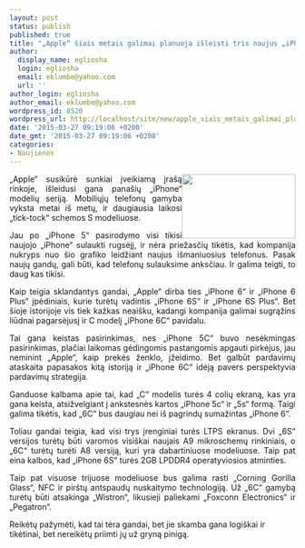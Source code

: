 ```yaml
---
layout: post
status: publish
published: true
title: "„Apple“ šiais metais galimai planuoja išleisti tris naujus „iPhone“ telefonus"
author:
  display_name: egliosha
  login: egliosha
  email: eklumbe@yahoo.com
  url: ''
author_login: egliosha
author_email: eklumbe@yahoo.com
wordpress_id: 8520
wordpress_url: http://localhost/site/new/apple_siais_metais_galimai_planuoja_isleisti_tris_naujus_iphone_telefonus/
date: '2015-03-27 09:19:06 +0200'
date_gmt: '2015-03-27 09:19:06 +0200'
categories:
- Naujienos
---
```

<p style="text-align: justify;">
	<a href="http://technews.lt/userfiles/apple colors.jpg"><img alt="" src="http://technews.lt/userfiles/apple colors.jpg" style="width: 200px; height: 113px; float: right;" /></a>&bdquo;Apple&ldquo; susikūrė sunkiai įveikiamą įra&scaron;ą rinkoje, i&scaron;leidusi gana pana&scaron;ių &bdquo;iPhone&ldquo; modelių seriją. Mobiliųjų telefonų gamyba vyksta metai i&scaron; metų, ir daugiausia laikosi &bdquo;tick-tock&ldquo; schemos S modeliuose.</p>
<p style="text-align: justify;">
	Jau po &bdquo;iPhone 5&ldquo; pasirodymo visi tikisi naujojo &bdquo;iPhone&ldquo; sulaukti rugsėjį, ir nėra priežasčių tikėtis, kad kompanija nukryps nuo &scaron;io grafiko leidžiant naujus i&scaron;maniuosius telefonus. Pasak naujų gandų, gali būti, kad telefonų sulauksime anksčiau. Ir galima teigti, to daug kas tikisi.</p>
<p style="text-align: justify;">
	Kaip teigia sklandantys gandai, &bdquo;Apple&ldquo; dirba ties &bdquo;iPhone 6&ldquo; ir &bdquo;iPhone 6 Plus&ldquo; įpėdiniais, kurie turėtų vadintis &bdquo;iPhone 6S&ldquo; ir &bdquo;iPhone 6S Plus&ldquo;. Bet &scaron;ioje istorijoje vis tiek kažkas neai&scaron;ku, kadangi kompanija galimai sugrąžins liūdnai pagarsėjusį ir C modelį &bdquo;iPhone 6C&ldquo; pavidalu.</p>
<p style="text-align: justify;">
	Tai gana keistas pasirinkimas, nes &bdquo;iPhone 5C&ldquo; buvo nesėkmingas pasirinkimas, plačiai laikomas gėdingomis pastangomis apgauti pirkėjus, jau neminint &bdquo;Apple&ldquo;, kaip prekės ženklo, įžeidimo. Bet galbūt pardavimų ataskaita papasakos kitą istoriją ir &bdquo;iPhone 6C&ldquo; idėją pavers perspektyvia pardavimų strategija.</p>
<p style="text-align: justify;">
	Ganduose kalbama apie tai, kad &bdquo;C&ldquo; modelis turės 4 colių ekraną, kas yra gana keista, atsižvelgiant į ankstesnės kartos &bdquo;iPhone 5c&ldquo; ir &bdquo;5s&ldquo; formą. Taigi galima tikėtis, kad &bdquo;6C&ldquo; bus daugiau nei i&scaron; pagrindų sumažintas &bdquo;iPhone 6&ldquo;.</p>
<p style="text-align: justify;">
	Toliau gandai teigia, kad visi trys įrenginiai turės LTPS ekranus. Dvi &bdquo;6S&ldquo; versijos turėtų būti varomos visi&scaron;kai naujais A9 mikroschemų rinkiniais, o &bdquo;6C&ldquo; turėtų turėti A8 versiją, kuri yra dabartiniuose modeliuose. Taip pat eina kalbos, kad &bdquo;iPhone 6S&ldquo; turės 2GB LPDDR4 operatyviosios atminties.</p>
<p style="text-align: justify;">
	Taip pat visuose trijuose modeliuose bus galima rasti &bdquo;Corning Gorilla Glass&ldquo;, NFC ir pir&scaron;tų antspaudų nuskaitymo technologiją. Už &bdquo;6C&ldquo; gamybą turėtų būti atsakinga &bdquo;Wistron&ldquo;, likusieji paliekami &bdquo;Foxconn Electronics&ldquo; ir &bdquo;Pegatron&ldquo;.</p>
<p>
	Reikėtų pažymėti, kad tai tėra gandai, bet jie skamba gana logi&scaron;kai ir tikėtinai, bet nereikėtų priimti jų už gryną pinigą.</p>
